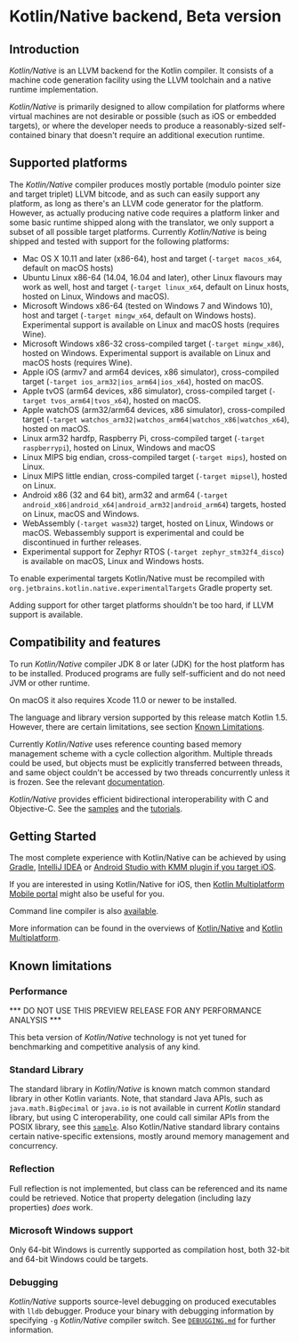 # Kotlin/Native backend, Beta version #

## Introduction ##

 _Kotlin/Native_ is an LLVM backend for the Kotlin compiler.
It consists of a machine code generation facility using the LLVM toolchain
and a native runtime implementation.

 _Kotlin/Native_ is primarily designed to allow compilation for platforms where
virtual machines are not desirable or possible (such as iOS or embedded targets),
or where the developer needs to produce a reasonably-sized self-contained binary
that doesn't require an additional execution runtime.

## Supported platforms ##

The _Kotlin/Native_ compiler produces mostly portable (modulo pointer size and target
triplet) LLVM bitcode, and as such can easily support any platform, as long as there's an LLVM
code generator for the platform.
 However, as actually producing native code requires a platform linker and some
basic runtime shipped along with the translator, we only support a subset of all possible
target platforms. Currently _Kotlin/Native_ is being shipped and tested with support for
the following platforms:

 * Mac OS X 10.11 and later (x86-64), host and target (`-target macos_x64`, default on macOS hosts)
 * Ubuntu Linux x86-64 (14.04, 16.04 and later), other Linux flavours may work as well, host and target
   (`-target linux_x64`, default on Linux hosts, hosted on Linux, Windows and macOS).
 * Microsoft Windows x86-64 (tested on Windows 7 and Windows 10), host and target (`-target mingw_x64`,
   default on Windows hosts). Experimental support is available on Linux and macOS hosts (requires Wine).
 * Microsoft Windows x86-32 cross-compiled target (`-target mingw_x86`), hosted on Windows.
   Experimental support is available on Linux and macOS hosts (requires Wine).
 * Apple iOS (armv7 and arm64 devices, x86 simulator), cross-compiled target
   (`-target ios_arm32|ios_arm64|ios_x64`), hosted on macOS.
 * Apple tvOS (arm64 devices, x86 simulator), cross-compiled target
    (`-target tvos_arm64|tvos_x64`), hosted on macOS.
 * Apple watchOS (arm32/arm64 devices, x86 simulator), cross-compiled target
     (`-target watchos_arm32|watchos_arm64|watchos_x86|watchos_x64`), hosted on macOS.
 * Linux arm32 hardfp, Raspberry Pi, cross-compiled target (`-target raspberrypi`), hosted on Linux, Windows and macOS
 * Linux MIPS big endian, cross-compiled target (`-target mips`), hosted on Linux.
 * Linux MIPS little endian, cross-compiled target (`-target mipsel`), hosted on Linux.
 * Android x86 (32 and 64 bit), arm32 and arm64 (`-target android_x86|android_x64|android_arm32|android_arm64`) targets,
   hosted on Linux, macOS and Windows.
 * WebAssembly (`-target wasm32`) target, hosted on Linux, Windows or macOS. Webassembly support is experimental
   and could be discontinued in further releases.
 * Experimental support for Zephyr RTOS (`-target zephyr_stm32f4_disco`) is available on macOS, Linux
   and Windows hosts.

 To enable experimental targets Kotlin/Native must be recompiled with `org.jetbrains.kotlin.native.experimentalTargets` Gradle property set.

 Adding support for other target platforms shouldn't be too hard, if LLVM support is available.

 ## Compatibility and features ##

To run _Kotlin/Native_ compiler JDK 8 or later  (JDK) for the host platform has to be installed.
Produced programs are fully self-sufficient and do not need JVM or other runtime.

On macOS it also requires Xcode 11.0 or newer to be installed.

The language and library version supported by this release match Kotlin 1.5.
However, there are certain limitations, see section [Known Limitations](#limitations).

 Currently _Kotlin/Native_ uses reference counting based memory management scheme with a cycle
collection algorithm. Multiple threads could be used, but objects must be explicitly transferred
between threads, and same object couldn't be accessed by two threads concurrently unless it is frozen.
See the relevant [documentation](https://kotlinlang.org/docs/reference/native/concurrency.html).

_Kotlin/Native_ provides efficient bidirectional interoperability with C and Objective-C.
See the [samples](https://github.com/JetBrains/kotlin-native/tree/master/samples)
and the [tutorials](https://kotlinlang.org/docs/tutorials/).

  ## Getting Started ##
  
The most complete experience with Kotlin/Native can be achieved by using
[Gradle](https://kotlinlang.org/docs/tutorials/native/using-gradle.html),
[IntelliJ IDEA](https://kotlinlang.org/docs/tutorials/native/using-intellij-idea.html) or
[Android Studio with KMM plugin if you target iOS](https://kotlinlang.org/docs/mobile/create-first-app.html).

If you are interested in using Kotlin/Native for iOS, then
[Kotlin Multiplatform Mobile portal](https://kotlinlang.org/lp/mobile/) might also be useful for you.
 
Command line compiler is also
[available](https://kotlinlang.org/docs/tutorials/native/using-command-line-compiler.html).

More information can be found in the overviews of
[Kotlin/Native](https://kotlinlang.org/docs/reference/native-overview.html)
and [Kotlin Multiplatform](https://kotlinlang.org/docs/reference/multiplatform.html).

 ## <a name="limitations"></a>Known limitations ##

 ### Performance ###

 *** DO NOT USE THIS PREVIEW RELEASE FOR ANY PERFORMANCE ANALYSIS ***

 This beta version of _Kotlin/Native_ technology is not yet tuned
for benchmarking and competitive analysis of any kind.

### Standard Library ###

  The standard library in _Kotlin/Native_ is known match common standard library in other Kotlin variants.
 Note, that standard Java APIs, such as `java.math.BigDecimal` or `java.io`
is not available in current _Kotlin_ standard library, but using C interoperability, one could
call similar APIs from the POSIX library, see this [`sample`](https://github.com/JetBrains/kotlin-native/blob/master/samples/csvparser).
  Also Kotlin/Native standard library contains certain native-specific extensions, mostly around
memory management and concurrency.

### Reflection ###

Full reflection is not implemented, but class can be referenced and its name could be retrieved.
Notice that property delegation (including lazy properties) *does* work.

### Microsoft Windows support ###

 Only 64-bit Windows is currently supported as compilation host, both 32-bit and 64-bit Windows could
be targets.

### Debugging ###

 _Kotlin/Native_ supports  source-level debugging on produced executables with `lldb` debugger.
 Produce your binary with debugging information by specifying `-g` _Kotlin/Native_ compiler switch.
See [`DEBUGGING.md`](https://github.com/JetBrains/kotlin-native/blob/master/DEBUGGING.md) for further information.
